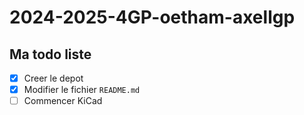 # 2024-2025-4GP-oetham-axellgp

## Ma todo liste

- [x] Creer le depot
- [x] Modifier le fichier `README.md`
- [ ] Commencer KiCad 
